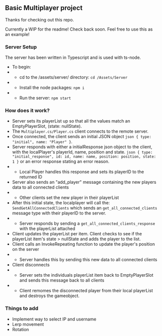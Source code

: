 ## Basic Multiplayer project
Thanks for checking out this repo.

Currently a WIP for the readme! Check back soon.
Feel free to use this as an example!

### Server Setup
The server has been written in Typescript and is used with ts-node.
- To begin: 
- - cd to the /assets/server/ directory: ```cd /Assets/Server```
- - Install the node packages: ```npm i```
- - Run the server: ```npm start```

### How does it work?
- Server sets its playerList up so that all the values match an EmptyPlayerSlot, (state: nullState).
- The ```Multiplayer.cs/Player.cs``` client connects to the remote server.
- Once connected, the client sends an initial JSON object ```json { type: "initial", name: "Player" }```.
- Server responds with either a initialResponse json object to the client, with the localPlayer's playerId, name, position and state. ```json { type: "initial_response", id: id, name: name, position: position, state: 1 }``` or an error response stating an error reason.
- - Local Player handles this response and sets its playerID to the returned ID
- Server also sends an "add_player" message containing the new players data to all connected clients
- - Other clients set the new player in their playerList
- After this initial state, the localplayer will call the: ```SendGetAllConnectedClients``` which sends an ```get_all_connected_clients``` message type with their playerID to the server.
- - Server responds by sending a ```get_all_connected_clients_response``` with the playerList attached
- Client updates the playerList per item. Client checks  to see if the playerList item's state > nullState and adds the player to the list.
- Client calls an InvokeRepeating function to update the player's position on the server
- - Server handles this by sending this new data to all connected clients
- Client disconnects 
- - Server sets the individuals playerList item back to EmptyPlayerSlot and sends this message back to all clients
- - Client remomes the disconnected player from their local playerList and destroys  the gameobject.

### Things to add
- Implement way to select IP and username
- Lerp movement
- Rotation